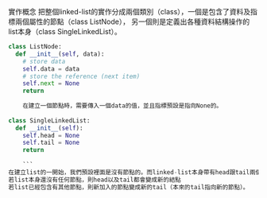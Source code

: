 實作概念
把整個linked-list的實作分成兩個類別（class），一個是包含了資料及指標兩個屬性的節點（class ListNode），
另一個則是定義出各種資料結構操作的list本身（class SingleLinkedList）。
``` py
class ListNode:
  def __init__(self, data): 
    # store data
    self.data = data
    # store the reference (next item)
    self.next = None
    return
    
    在建立一個節點時，需要傳入一個data的值，並且指標預設是指向None的。
    
class SingleLinkedList:
  def __init__(self): 
    self.head = None
    self.tail = None
    return
    
    ```
在建立list的一開始，我們預設裡面是沒有節點的。而linked-list本身帶有head跟tail兩個屬性。當我們加入一個新的節點時：
若list本身還沒有任何節點，則head以及tail都會變成新的結點
若list已經包含有其他節點，則新加入的節點變成新的tail（本來的tail指向新的節點）。
